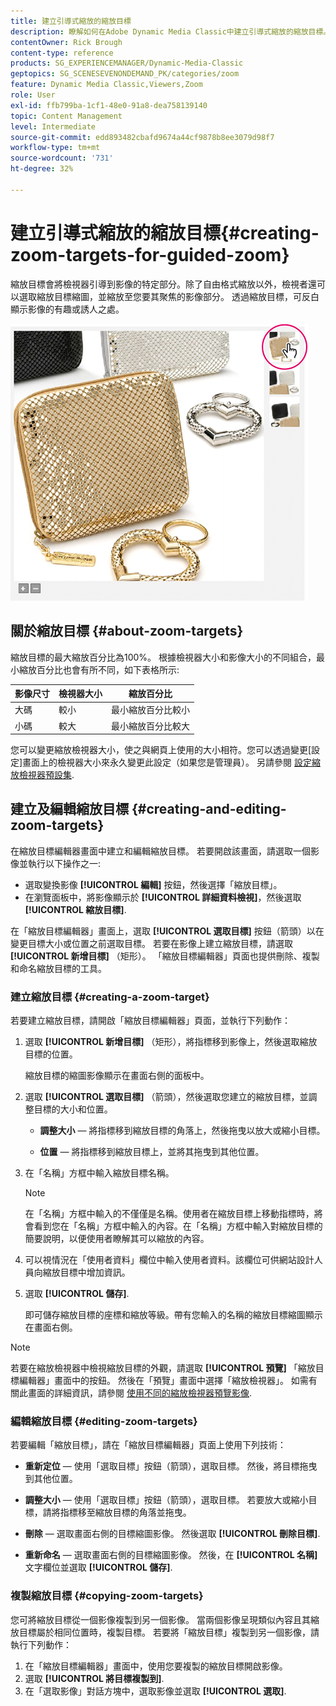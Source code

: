 ```yaml
---
title: 建立引導式縮放的縮放目標
description: 瞭解如何在Adobe Dynamic Media Classic中建立引導式縮放的縮放目標。
contentOwner: Rick Brough
content-type: reference
products: SG_EXPERIENCEMANAGER/Dynamic-Media-Classic
geptopics: SG_SCENESEVENONDEMAND_PK/categories/zoom
feature: Dynamic Media Classic,Viewers,Zoom
role: User
exl-id: ffb799ba-1cf1-48e0-91a8-dea758139140
topic: Content Management
level: Intermediate
source-git-commit: edd893482cbafd9674a44cf9878b8ee3079d98f7
workflow-type: tm+mt
source-wordcount: '731'
ht-degree: 32%

---
```


# 建立引導式縮放的縮放目標{#creating-zoom-targets-for-guided-zoom}

縮放目標會將檢視器引導到影像的特定部分。除了自由格式縮放以外，檢視者還可以選取縮放目標縮圖，並縮放至您要其聚焦的影像部分。 透過縮放目標，可反白顯示影像的有趣或誘人之處。

![建立引導式縮放的縮放目標](/help/using/assets/zo_guided_zoom.png)

## 關於縮放目標 {#about-zoom-targets}

縮放目標的最大縮放百分比為100%。 根據檢視器大小和影像大小的不同組合，最小縮放百分比也會有所不同，如下表格所示:

| 影像尺寸 | 檢視器大小 | 縮放百分比 |
| --- | --- | --- |
| 大碼 | 較小 | 最小縮放百分比較小 |
| 小碼 | 較大 | 最小縮放百分比較大 |

您可以變更縮放檢視器大小，使之與網頁上使用的大小相符。您可以透過變更[設定]畫面上的檢視器大小來永久變更此設定（如果您是管理員）。 另請參閱 [設定縮放檢視器預設集](setting-zoom-viewer-presets.md#setting_up_zoom_viewer_presets).

## 建立及編輯縮放目標 {#creating-and-editing-zoom-targets}

在縮放目標編輯器畫面中建立和編輯縮放目標。 若要開啟該畫面，請選取一個影像並執行以下操作之一:

* 選取變換影像 **[!UICONTROL 編輯]** 按鈕，然後選擇「縮放目標」。
* 在瀏覽面板中，將影像顯示於 **[!UICONTROL 詳細資料檢視]**，然後選取 **[!UICONTROL 縮放目標]**.

在「縮放目標編輯器」畫面上，選取 **[!UICONTROL 選取目標]** 按鈕（箭頭）以在變更目標大小或位置之前選取目標。 若要在影像上建立縮放目標，請選取 **[!UICONTROL 新增目標]** （矩形）。 「縮放目標編輯器」頁面也提供刪除、複製和命名縮放目標的工具。

### 建立縮放目標 {#creating-a-zoom-target}

若要建立縮放目標，請開啟「縮放目標編輯器」頁面，並執行下列動作：

1. 選取 **[!UICONTROL 新增目標]** （矩形），將指標移到影像上，然後選取縮放目標的位置。

   縮放目標的縮圖影像顯示在畫面右側的面板中。

1. 選取 **[!UICONTROL 選取目標]** （箭頭），然後選取您建立的縮放目標，並調整目標的大小和位置。

   * **調整大小**  — 將指標移到縮放目標的角落上，然後拖曳以放大或縮小目標。

   * **位置**  — 將指標移到縮放目標上，並將其拖曳到其他位置。

1. 在「名稱」方框中輸入縮放目標名稱。

   >[!NOTE]
   >
   >在「名稱」方框中輸入的不僅僅是名稱。使用者在縮放目標上移動指標時，將會看到您在「名稱」方框中輸入的內容。在「名稱」方框中輸入對縮放目標的簡要說明，以便使用者瞭解其可以縮放的內容。

1. 可以視情況在「使用者資料」欄位中輸入使用者資料。該欄位可供網站設計人員向縮放目標中增加資訊。
1. 選取 **[!UICONTROL 儲存]**.

   即可儲存縮放目標的座標和縮放等級。帶有您輸入的名稱的縮放目標縮圖顯示在畫面右側。

>[!NOTE]
>
>若要在縮放檢視器中檢視縮放目標的外觀，請選取 **[!UICONTROL 預覽]** 「縮放目標編輯器」畫面中的按鈕。 然後在「預覽」畫面中選擇「縮放檢視器」。 如需有關此畫面的詳細資訊，請參閱 [使用不同的縮放檢視器預覽影像](previewing-image-assets-different-zoom.md#previewing_image_assets_with_different_zoom_viewers).

### 編輯縮放目標 {#editing-zoom-targets}

若要編輯「縮放目標」，請在「縮放目標編輯器」頁面上使用下列技術：

* **重新定位**  — 使用「選取目標」按鈕（箭頭），選取目標。 然後，將目標拖曳到其他位置。

* **調整大小**  — 使用「選取目標」按鈕（箭頭），選取目標。 若要放大或縮小目標，請將指標移至縮放目標的角落並拖曳。

* **刪除**  — 選取畫面右側的目標縮圖影像。 然後選取 **[!UICONTROL 刪除目標]**.

* **重新命名**  — 選取畫面右側的目標縮圖影像。 然後，在 **[!UICONTROL 名稱]** 文字欄位並選取 **[!UICONTROL 儲存]**.

### 複製縮放目標 {#copying-zoom-targets}

您可將縮放目標從一個影像複製到另一個影像。 當兩個影像呈現類似內容且其縮放目標屬於相同位置時，複製目標。 若要將「縮放目標」複製到另一個影像，請執行下列動作：

1. 在「縮放目標編輯器」畫面中，使用您要複製的縮放目標開啟影像。
1. 選取 **[!UICONTROL 將目標複製到]**.
1. 在「選取影像」對話方塊中，選取影像並選取 **[!UICONTROL 選取]**.
